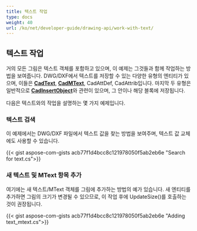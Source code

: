 ```yaml
---
title: 텍스트 작업
type: docs
weight: 40
url: /ko/net/developer-guide/drawing-api/work-with-text/
---
```


## **텍스트 작업**

거의 모든 그림은 텍스트 객체를 포함하고 있으며, 이 예제는 그것들과 함께 작업하는 방법을 보여줍니다. 
DWG/DXF에서 텍스트를 저장할 수 있는 다양한 유형의 엔티티가 있으며, 이들은 [**CadText**](https://reference.aspose.com/cad/net/aspose.cad.fileformats.cad.cadobjects/cadtext/), 
[**CadMText**](https://reference.aspose.com/cad/net/aspose.cad.fileformats.cad.cadobjects/cadmtext/), 
CadAttDef, CadAttrib입니다. 마지막 두 유형은 일반적으로 
[**CadInsertObject**](https://reference.aspose.com/cad/net/aspose.cad.fileformats.cad.cadobjects/cadinsertobject/)와 관련이 있으며, 
그 안이나 해당 블록에 저장됩니다.

다음은 텍스트와의 작업을 설명하는 몇 가지 예제입니다.

### **텍스트 검색**

이 예제에서는 DWG/DXF 파일에서 텍스트 값을 찾는 방법을 보여주며, 텍스트 값 교체에도 사용할 수 있습니다.

{{< gist aspose-com-gists acb77f1d4bcc8c121978050f5ab2eb6e "Search for text.cs">}}

### **새 텍스트 및 MText 항목 추가**

여기에는 새 텍스트/MText 객체를 그림에 추가하는 방법의 예가 있습니다. 새 엔티티를 추가하면 그림의 크기가 변경될 수 있으므로, 
이 작업 후에 UpdateSize()를 호출하는 것이 권장됩니다.

{{< gist aspose-com-gists acb77f1d4bcc8c121978050f5ab2eb6e "Adding text_mtext.cs">}}
